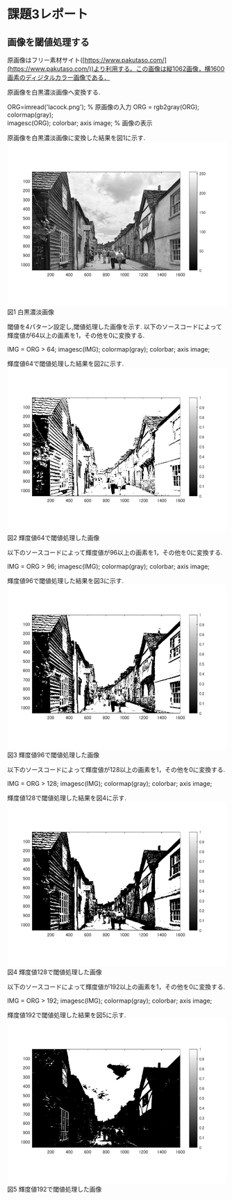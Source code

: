 # 課題3レポート

## 画像を閾値処理する
原画像はフリー素材サイト([https://www.pakutaso.com/](https://www.pakutaso.com/))より利用する。この画像は縦1062画像，横1600画素のディジタルカラー画像である．

原画像を白黒濃淡画像へ変換する.

ORG=imread('lacock.png'); % 原画像の入力
ORG = rgb2gray(ORG); colormap(gray);  
imagesc(ORG); colorbar; axis image; % 画像の表示

 原画像を白黒濃淡画像に変換した結果を図1に示す.
 ![白黒濃淡画像](https://github.com/Sisk449/lecture_image_processing/blob/master/image/kadai3_1.png?raw=true)  
図1 白黒濃淡画像

閾値を4パターン設定し,閾値処理した画像を示す.
以下のソースコードによって輝度値が64以上の画素を1，その他を0に変換する.

IMG = ORG > 64;
imagesc(IMG); colormap(gray); colorbar; axis image;

輝度値64で閾値処理した結果を図2に示す.
![輝度値64で閾値処理した画像](https://github.com/Sisk449/lecture_image_processing/blob/master/image/kadai3_2.png?raw=true)  
図2 輝度値64で閾値処理した画像

以下のソースコードによって輝度値が96以上の画素を1，その他を0に変換する.

IMG = ORG > 96;
imagesc(IMG); colormap(gray); colorbar; axis image;

輝度値96で閾値処理した結果を図3に示す.
![輝度値96で閾値処理した画像](https://github.com/Sisk449/lecture_image_processing/blob/master/image/kadai3_3.png?raw=true)  
図3 輝度値96で閾値処理した画像

以下のソースコードによって輝度値が128以上の画素を1，その他を0に変換する.

IMG = ORG > 128;
imagesc(IMG); colormap(gray); colorbar; axis image;

輝度値128で閾値処理した結果を図4に示す.
![輝度値128で閾値処理した画像](https://github.com/Sisk449/lecture_image_processing/blob/master/image/kadai3_4.png?raw=true)  
図4 輝度値128で閾値処理した画像

以下のソースコードによって輝度値が192以上の画素を1，その他を0に変換する.

IMG = ORG > 192;
imagesc(IMG); colormap(gray); colorbar; axis image;

輝度値192で閾値処理した結果を図5に示す.
![輝度値192で閾値処理した画像](https://github.com/Sisk449/lecture_image_processing/blob/master/image/kadai3_5.png?raw=true)  
図5 輝度値192で閾値処理した画像
